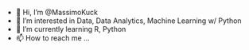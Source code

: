 - 👋 Hi, I’m @MassimoKuck
- 👀 I’m interested in Data, Data Analytics, Machine Learning w/ Python
- 🌱 I’m currently learning R, Python
- 📫 How to reach me ...

<!---
MassimoKuck/MassimoKuck is a ✨ special ✨ repository because its `README.md` (this file) appears on your GitHub profile.
You can click the Preview link to take a look at your changes.
--->
